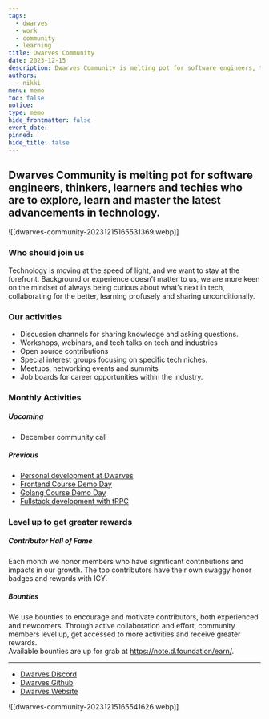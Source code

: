 ```yaml
---
tags:
  - dwarves
  - work
  - community
  - learning
title: Dwarves Community
date: 2023-12-15
description: Dwarves Community is melting pot for software engineers, thinkers, learners and techies who are to explore, learn and master the latest advancements in technology.
authors:
  - nikki
menu: memo
toc: false
notice: 
type: memo
hide_frontmatter: false
event_date: 
pinned: 
hide_title: false
---
```

## Dwarves Community is melting pot for software engineers, thinkers, learners and techies who are to explore, learn and master the latest advancements in technology.

![[dwarves-community-20231215165531369.webp]]

### Who should join us
Technology is moving at the speed of light, and we want to stay at the forefront. Background or experience doesn’t matter to us, we are more keen on the mindset of always being curious about what’s next in tech, collaborating for the better, learning profusely and sharing unconditionally.

### Our activities
- Discussion channels for sharing knowledge and asking questions.  
- Workshops, webinars, and tech talks on tech and industries  
- Open source contributions  
- Special interest groups focusing on specific tech niches.  
- Meetups, networking events and summits  
- Job boards for career opportunities within the industry.

### Monthly Activities
##### Upcoming
- December community call
##### Previous
- [Personal development at Dwarves](https://www.youtube.com/live/Dxya8IJxooM?si=ADjc_kmoZiNQjILn)
- [Frontend Course Demo Day](https://www.youtube.com/live/xlBAODjOQWU?si=usNXiSOd9_DM3r1F)
- [Golang Course Demo Day](https://www.youtube.com/live/ycaTh1O-rME?si=oYihUenCTMvmeghO)
- [Fullstack development with tRPC](https://www.youtube.com/live/r2X6cuNATrw?si=NkCwPZIvPcPAOlEl)


### Level up to get greater rewards
##### Contributor Hall of Fame
Each month we honor members who have significant contributions and impacts in our growth. The top contributors have their own swaggy honor badges and rewards with ICY.

##### Bounties
We use bounties to encourage and motivate contributors, both experienced and newcomers. Through active collaboration and effort, community members level up, get accessed to more activities and receive greater rewards.  
Available bounties are up for grab at https://note.d.foundation/earn/.

---
- [Dwarves Discord](https://discord.com/invite/dwarvesv)
- [Dwarves Github](https://github.com/dwarvesf?fbclid=IwAR0ZKArcsGvIEJgTc6g-JytLb2URQknU7U3L56n597tKJZT3nQAYlDx0e8k)
- [Dwarves Website](https://d.foundation/)

![[dwarves-community-20231215165541626.webp]]
